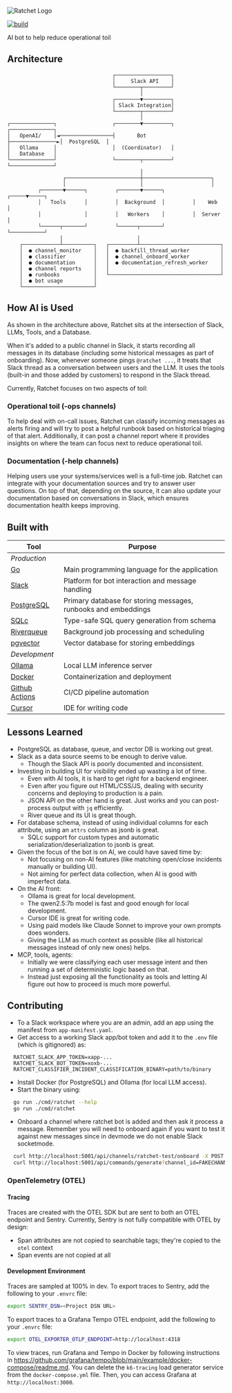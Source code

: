 ![Ratchet Logo](docs/logo.png)

[![build](https://github.com/dynoinc/ratchet/actions/workflows/build.yml/badge.svg?branch=main)](https://github.com/dynoinc/ratchet/actions/workflows/build.yml)

AI bot to help reduce operational toil

## Architecture

```
                                  ┌──────────────────┐
                                  │     Slack API    │
                                  └────────┬─────────┘
                                           │
                                  ┌────────▼─────────┐
                                  │ Slack Integration│
                                  └────────┬─────────┘
                                           │
┌──────────────┐                  ┌────────▼─────────┐                ┌──────────────┐
│   OpenAI/    │◄─────────────────┤       Bot        ├───────────────►│  PostgreSQL  │
│   Ollama     │                  │  (Coordinator)   │                │   Database   │
└──────────────┘                  └────────┬─────────┘                └──────────────┘
                                           │
                  ┌────────────────────────┼──────────────────────┐
                  │                        │                      │
          ┌───────▼──────┐         ┌───────▼──────┐         ┌─────▼─────┐
          │   Tools      │         │  Background  │         │    Web    │
          │              │         │   Workers    │         │  Server   │
          └──────┬───────┘         └──────┬───────┘         └───────────┘
                 │                        │
    ┌────────────┴──────────┐   ┌─────────┴──────────────────────────┐
    │  ● channel_monitor    │   │  ● backfill_thread_worker          │
    │  ● classifier         │   │  ● channel_onboard_worker          │
    │  ● documentation      │   │  ● documentation_refresh_worker    │
    │  ● channel reports    │   │                                    │
    │  ● runbooks           │   └────────────────────────────────────┘
    │  ● bot usage          │
    └───────────────────────┘
```

## How AI is Used

As shown in the architecture above, Ratchet sits at the intersection of Slack, LLMs, Tools, and a Database.

When it's added to a public channel in Slack, it starts recording all messages in its database (including some historical
messages as part of onboarding). Now, whenever someone pings `@ratchet ...`, it treats that Slack thread as
a conversation between users and the LLM. It uses the tools (built-in and those added by customers) to respond
in the Slack thread. 

Currently, Ratchet focuses on two aspects of toil:

### Operational toil (-ops channels)

To help deal with on-call issues, Ratchet can classify incoming messages as alerts firing and will try to post a helpful
runbook based on historical triaging of that alert. Additionally, it can post a channel report where it provides
insights on where the team can focus next to reduce operational toil.

### Documentation (-help channels)

Helping users use your systems/services well is a full-time job. Ratchet can integrate with your documentation sources and
try to answer user questions. On top of that, depending on the source, it can also update your documentation based on 
conversations in Slack, which ensures documentation health keeps improving.

## Built with

| Tool                                                  | Purpose                                                        |
|-------------------------------------------------------|----------------------------------------------------------------|
| *Production*                                          |                                                                | 
| [Go](https://go.dev/)                                 | Main programming language for the application                  |
| [Slack](https://slack.com/)                           | Platform for bot interaction and message handling              |
| [PostgreSQL](https://www.postgresql.org/)             | Primary database for storing messages, runbooks and embeddings |
| [SQLc](https://sqlc.dev/)                             | Type-safe SQL query generation from schema                     |
| [Riverqueue](http://riverqueue.com/)                  | Background job processing and scheduling                       |
| [pgvector](https://github.com/pgvector/pgvector)      | Vector database for storing embeddings                         |
| *Development*                                         |                                                                |
| [Ollama](https://ollama.com/)                         | Local LLM inference server                                     |
| [Docker](https://www.docker.com/)                     | Containerization and deployment                                |
| [Github Actions](https://github.com/features/actions) | CI/CD pipeline automation                                      |
| [Cursor](https://www.cursor.com/)                     | IDE for writing code                                           |

## Lessons Learned

* PostgreSQL as database, queue, and vector DB is working out great.
* Slack as a data source seems to be enough to derive value.
    * Though the Slack API is poorly documented and inconsistent.
* Investing in building UI for visibility ended up wasting a lot of time.
    * Even with AI tools, it is hard to get right for a backend engineer.
    * Even after you figure out HTML/CSS/JS, dealing with security concerns and deploying to production is a pain.
    * JSON API on the other hand is great. Just works and you can post-process output with `jq` efficiently.
    * River queue and its UI is great though.
* For database schema, instead of using individual columns for each attribute, using an `attrs` column as jsonb is great.
    * SQLc support for custom types and automatic serialization/deserialization to jsonb is great.
* Given the focus of the bot is on AI, we could have saved time by:
    * Not focusing on non-AI features (like matching open/close incidents manually or building UI).
    * Not aiming for perfect data collection, when AI is good with imperfect data.
* On the AI front:
    * Ollama is great for local development.
    * The qwen2.5:7b model is fast and good enough for local development.
    * Cursor IDE is great for writing code.
    * Using paid models like Claude Sonnet to improve your own prompts does wonders.
    * Giving the LLM as much context as possible (like all historical messages instead of only new ones) helps.
* MCP, tools, agents:
    * Initially we were classifying each user message intent and then running a set of deterministic logic based on that.
    * Instead just exposing all the functionality as tools and letting AI figure out how to proceed is much more powerful.

## Contributing

* To a Slack workspace where you are an admin, add an app using the manifest from `app-manifest.yaml`.
* Get access to a working Slack app/bot token and add it to the `.env` file (which is gitignored) as:

```
  RATCHET_SLACK_APP_TOKEN=xapp-...
  RATCHET_SLACK_BOT_TOKEN=xoxb-...
  RATCHET_CLASSIFIER_INCIDENT_CLASSIFICATION_BINARY=path/to/binary
```

* Install Docker (for PostgreSQL) and Ollama (for local LLM access).
* Start the binary using:

```bash
  go run ./cmd/ratchet --help
  go run ./cmd/ratchet
```

* Onboard a channel where ratchet bot is added and then ask it process a message. Remember you will need
  to onboard again if you want to test it against new messages since in devmode we do not enable Slack socketmode.

```bash
  curl http://localhost:5001/api/channels/ratchet-test/onboard -X POST
  curl http://localhost:5001/api/commands/generate?channel_id=FAKECHANNELID\&ts=1750324493.161329
```

### OpenTelemetry (OTEL)
#### Tracing
Traces are created with the OTEL SDK but are sent to both an OTEL endpoint and Sentry.
Currently, Sentry is not fully compatible with OTEL by design:
- Span attributes are not copied to searchable tags; they're copied to the `otel` context
- Span events are not copied at all

#### Development Environment
Traces are sampled at 100% in dev.
To export traces to Sentry, add the following to your `.envrc` file:
```sh
export SENTRY_DSN=<Project DSN URL>
```

To export traces to a Grafana Tempo OTEL endpoint, add the following to your `.envrc` file:
```sh
export OTEL_EXPORTER_OTLP_ENDPOINT=http://localhost:4318
```
To view traces, run Grafana and Tempo in Docker by following instructions in https://github.com/grafana/tempo/blob/main/example/docker-compose/readme.md. 
You can delete the `k6-tracing` load generator service from the `docker-compose.yml` file.
Then, you can access Grafana at `http://localhost:3000`.

